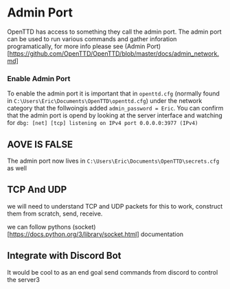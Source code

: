 # Admin Port

OpenTTD has access to something they call the admin port. The admin port can be used to run various commands and gather inforation programatically, for more info please see (Admin Port)[https://github.com/OpenTTD/OpenTTD/blob/master/docs/admin_network.md]

### Enable Admin Port

To enable the admin port it is important that in ```openttd.cfg``` (normally found in ```C:\Users\Eric\Documents\OpenTTD\openttd.cfg```) under the network category that the follwoingis added ```admin_password = Eric```. You can confirm that the admin port is opend by looking at the server interface and watching for ```dbg: [net] [tcp] listening on IPv4 port 0.0.0.0:3977 (IPv4)```

## AOVE IS FALSE

The admin port now lives in ```C:\Users\Eric\Documents\OpenTTD\secrets.cfg``` as well 

## TCP And UDP

we will need to understand TCP and UDP packets for this to work, construct them from scratch, send, receive.

we can follow pythons (socket)[https://docs.python.org/3/library/socket.html] documentation

## Integrate with Discord Bot

It would be cool to as an end goal send commands from discord to control the server3